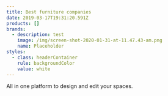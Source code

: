 ```yaml
---
title: Best furniture companies
date: 2019-03-17T19:31:20.591Z
products: []
brands:
  - description: test
    image: /img/screen-shot-2020-01-31-at-11.47.43-am.png
    name: Placeholder
styles:
  - class: headerContainer
    rule: backgroundColor
    value: white
---
```

All in one platform to design and edit your spaces.
